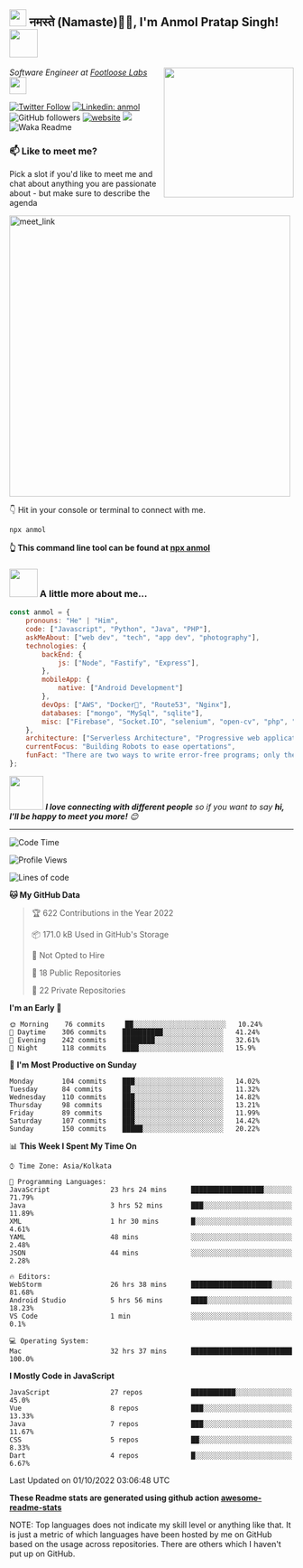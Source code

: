 <h2><img src="https://emojis.slackmojis.com/emojis/images/1531849430/4246/blob-sunglasses.gif?1531849430" width="30"/> नमस्ते (Namaste)🙏🏻, I'm Anmol Pratap Singh! <img src="https://media.giphy.com/media/12oufCB0MyZ1Go/giphy.gif" width="50"></h2>
<img align='right' src="https://media.giphy.com/media/M9gbBd9nbDrOTu1Mqx/giphy.gif" width="230">
<p><em>Software Engineer at <a href="https://www.footloose.io/">Footloose Labs
</a><img src="https://media.giphy.com/media/WUlplcMpOCEmTGBtBW/giphy.gif" width="30"> 
</em></p>

[![Twitter Follow](https://img.shields.io/twitter/follow/misteranmol?label=Follow)](https://twitter.com/intent/follow?screen_name=misteranmol)
[![Linkedin: anmol](https://img.shields.io/badge/-anmol-blue?style=flat-square&logo=Linkedin&logoColor=white&link=https://www.linkedin.com/in/anmol-p-singh/)](https://www.linkedin.com/in/anmol098/)
![GitHub followers](https://img.shields.io/github/followers/anmol098?label=Follow&style=social)
[![website](https://img.shields.io/badge/Website-46a2f1.svg?&style=flat-square&logo=Google-Chrome&logoColor=white&link=https://anmolsingh.me/)](https://anmolsingh.me/)
![](https://visitor-badge.glitch.me/badge?page_id=anmol098.anmol098)
![Waka Readme](https://github.com/anmol098/anmol098/workflows/Waka%20Readme/badge.svg)

### 📫 Like to meet me?

Pick a slot if you'd like to meet me and chat about anything you are passionate about - but make sure to describe the agenda

<a href="https://calendly.com/anmol098/30min" target="_blank"><img width="498" alt="meet_link" src="https://user-images.githubusercontent.com/15426564/144297439-f530f383-e73e-41e0-9914-a9b7d3f432e5.png"></a>

👇 Hit in your console or terminal to connect with me.

```bash
npx anmol
```
**👆 This command line tool can be found at [npx anmol](https://github.com/anmol098/npx_card)**

### <img src="https://media.giphy.com/media/VgCDAzcKvsR6OM0uWg/giphy.gif" width="50"> A little more about me...  

```javascript
const anmol = {
    pronouns: "He" | "Him",
    code: ["Javascript", "Python", "Java", "PHP"],
    askMeAbout: ["web dev", "tech", "app dev", "photography"],
    technologies: {
        backEnd: {
            js: ["Node", "Fastify", "Express"],
        },
        mobileApp: {
            native: ["Android Development"]
        },
        devOps: ["AWS", "Docker🐳", "Route53", "Nginx"],
        databases: ["mongo", "MySql", "sqlite"],
        misc: ["Firebase", "Socket.IO", "selenium", "open-cv", "php", "SuiteApp"]
    },
    architecture: ["Serverless Architecture", "Progressive web applications", "Single page applications"],
    currentFocus: "Building Robots to ease opertations",
    funFact: "There are two ways to write error-free programs; only the third one works"
};
```

<img src="https://media.giphy.com/media/LnQjpWaON8nhr21vNW/giphy.gif" width="60"> <em><b>I love connecting with different people</b> so if you want to say <b>hi, I'll be happy to meet you more!</b> 😊</em>

---
<!--START_SECTION:waka-->
![Code Time](http://img.shields.io/badge/Code%20Time-1%2C945%20hrs%2025%20mins-blue)

![Profile Views](http://img.shields.io/badge/Profile%20Views-1020-blue)

![Lines of code](https://img.shields.io/badge/From%20Hello%20World%20I%27ve%20Written-1%20Million%20lines%20of%20code-blue)

**🐱 My GitHub Data** 

> 🏆 622 Contributions in the Year 2022
 > 
> 📦 171.0 kB Used in GitHub's Storage 
 > 
> 🚫 Not Opted to Hire
 > 
> 📜 18 Public Repositories 
 > 
> 🔑 22 Private Repositories  
 > 
**I'm an Early 🐤** 

```text
🌞 Morning    76 commits     ██░░░░░░░░░░░░░░░░░░░░░░░   10.24% 
🌆 Daytime    306 commits    ██████████░░░░░░░░░░░░░░░   41.24% 
🌃 Evening    242 commits    ████████░░░░░░░░░░░░░░░░░   32.61% 
🌙 Night      118 commits    ████░░░░░░░░░░░░░░░░░░░░░   15.9%

```
📅 **I'm Most Productive on Sunday** 

```text
Monday       104 commits    ███░░░░░░░░░░░░░░░░░░░░░░   14.02% 
Tuesday      84 commits     ██░░░░░░░░░░░░░░░░░░░░░░░   11.32% 
Wednesday    110 commits    ███░░░░░░░░░░░░░░░░░░░░░░   14.82% 
Thursday     98 commits     ███░░░░░░░░░░░░░░░░░░░░░░   13.21% 
Friday       89 commits     ███░░░░░░░░░░░░░░░░░░░░░░   11.99% 
Saturday     107 commits    ███░░░░░░░░░░░░░░░░░░░░░░   14.42% 
Sunday       150 commits    █████░░░░░░░░░░░░░░░░░░░░   20.22%

```


📊 **This Week I Spent My Time On** 

```text
⌚︎ Time Zone: Asia/Kolkata

💬 Programming Languages: 
JavaScript               23 hrs 24 mins      ██████████████████░░░░░░░   71.79% 
Java                     3 hrs 52 mins       ███░░░░░░░░░░░░░░░░░░░░░░   11.89% 
XML                      1 hr 30 mins        █░░░░░░░░░░░░░░░░░░░░░░░░   4.61% 
YAML                     48 mins             ░░░░░░░░░░░░░░░░░░░░░░░░░   2.48% 
JSON                     44 mins             ░░░░░░░░░░░░░░░░░░░░░░░░░   2.28%

🔥 Editors: 
WebStorm                 26 hrs 38 mins      ████████████████████░░░░░   81.68% 
Android Studio           5 hrs 56 mins       ████░░░░░░░░░░░░░░░░░░░░░   18.23% 
VS Code                  1 min               ░░░░░░░░░░░░░░░░░░░░░░░░░   0.1%

💻 Operating System: 
Mac                      32 hrs 37 mins      █████████████████████████   100.0%

```

**I Mostly Code in JavaScript** 

```text
JavaScript               27 repos            ███████████░░░░░░░░░░░░░░   45.0% 
Vue                      8 repos             ███░░░░░░░░░░░░░░░░░░░░░░   13.33% 
Java                     7 repos             ███░░░░░░░░░░░░░░░░░░░░░░   11.67% 
CSS                      5 repos             ██░░░░░░░░░░░░░░░░░░░░░░░   8.33% 
Dart                     4 repos             █░░░░░░░░░░░░░░░░░░░░░░░░   6.67%

```



 Last Updated on 01/10/2022 03:06:48 UTC
<!--END_SECTION:waka-->

**These Readme stats are generated using github action [awesome-readme-stats](https://github.com/anmol098/waka-readme-stats)**

NOTE: Top languages does not indicate my skill level or anything like that. It is just a metric of which languages have been hosted by me on GitHub based on the usage across repositories. There are others which I haven't put up on GitHub.
<!--stackedit_data:
eyJoaXN0b3J5IjpbMTI2NjU1ODI4OCwtMTU1MDQ0NTAwOSwtMT
YyMTcyNTA5XX0=
-->